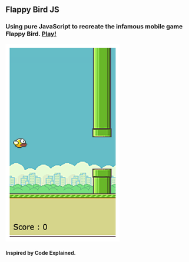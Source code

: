 ## Flappy Bird JS
### Using pure JavaScript to recreate the infamous mobile game Flappy Bird. [Play!](https://ericvargas.github.io/flappyBirdJS/)

![Screenshot](img/screenShot.png)

#### Inspired by Code Explained.